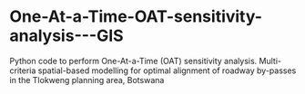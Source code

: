 # One-At-a-Time-OAT-sensitivity-analysis---GIS
Python code to perform One-At-a-Time (OAT) sensitivity analysis.  Multi-criteria spatial-based modelling for optimal alignment of roadway by-passes in the Tlokweng planning area, Botswana
